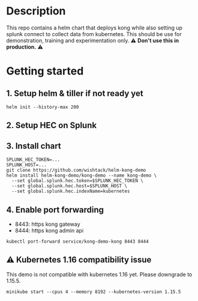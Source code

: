 # Description
This repo contains a helm chart that deploys kong while also setting up splunk connect to collect data from kubernetes. This should be use for demonstration, training and experimentation only.
⚠️ **Don't use this in production.** ️️️⚠️

# Getting started

## 1. Setup helm & tiller if not ready yet
```
helm init --history-max 200
```

## 2. Setup HEC on Splunk

## 3. Install chart
```
SPLUNK_HEC_TOKEN=...
SPLUNK_HOST=...
git clone https://github.com/wishtack/helm-kong-demo
helm install helm-kong-demo/kong-demo --name kong-demo \
  --set global.splunk.hec.token=$SPLUNK_HEC_TOKEN \
  --set global.splunk.hec.host=$SPLUNK_HOST \
  --set global.splunk.hec.indexName=kubernetes
```

## 4. Enable port forwarding
* 8443: https kong gateway
* 8444: https kong admin api
```
kubectl port-forward service/kong-demo-kong 8443 8444
```

## ⚠️ Kubernetes 1.16 compatibility issue

This demo is not compatible with kubernetes 1.16 yet. Please downgrade to 1.15.5.

```
minikube start --cpus 4 --memory 8192 --kubernetes-version 1.15.5
```